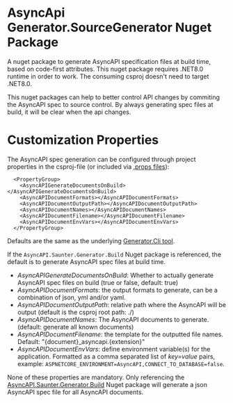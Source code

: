 # AsyncApi Generator.SourceGenerator Nuget Package
A nuget package to generate AsyncAPI specification files at build time, based on code-first attributes. This nuget package requires .NET8.0 runtime in order to work. The consuming csproj doesn't need to target .NET8.0.

This nuget packages can help to better control API changes by commiting the AsyncAPI spec to source control. By always generating spec files at build, it will be clear when the api changes. 

# Customization Properties
The AsyncAPI spec generation can be configured through project properties in the csproj-file (or included via [.props files](https://learn.microsoft.com/en-us/visualstudio/msbuild/customize-your-build)):
```
  <PropertyGroup>
    <AsyncAPIGenerateDocumentsOnBuild></AsyncAPIGenerateDocumentsOnBuild>
    <AsyncAPIDocumentFormats></AsyncAPIDocumentFormats>
    <AsyncAPIDocumentOutputPath></AsyncAPIDocumentOutputPath>
    <AsyncAPIDocumentNames></AsyncAPIDocumentNames>
    <AsyncAPIDocumentFilename></AsyncAPIDocumentFilename>
    <AsyncAPIDocumentEnvVars></AsyncAPIDocumentEnvVars>
  </PropertyGroup>
```

Defaults are the same as the underlying [Generator.Cli tool](https://www.nuget.org/packages/AsyncAPI.Saunter.Generator.Cli).  

If the ```AsyncAPI.Saunter.Generator.Build``` Nuget package is referenced, the default is to generate AsyncAPI spec files at build time.

- _AsyncAPIGenerateDocumentsOnBuild_: Whether to actually generate AsyncAPI spec files on build (true or false, default: true)
- _AsyncAPIDocumentFormats_: the output formats to generate, can be a combination of json, yml and/or yaml.
- _AsyncAPIDocumentOutputPath_: relative path where the AsyncAPI will be output (default is the csproj root path: ./)
- _AsyncAPIDocumentNames_: The AsyncAPI documents to generate. (default: generate all known documents)
- _AsyncAPIDocumentFilename_: the template for the outputted file names. Default: "{document}_asyncapi.{extension}" 
- _AsyncAPIDocumentEnvVars_: define environment variable(s) for the application. Formatted as a comma separated list of _key=value_ pairs, example: ```ASPNETCORE_ENVIRONMENT=AsyncAPI,CONNECT_TO_DATABASE=false```. 

None of these properties are mandatory. Only referencing the [AsyncAPI.Saunter.Generator.Build](https://www.nuget.org/packages/AsyncAPI.Saunter.Generator.Build) Nuget package will generate a json AsyncAPI spec file for all AsyncAPI documents.
